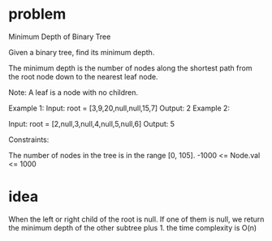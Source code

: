 # problem

Minimum Depth of Binary Tree

Given a binary tree, find its minimum depth.

The minimum depth is the number of nodes along the shortest path from the root node down to the nearest leaf node.

Note: A leaf is a node with no children.


Example 1:
Input: root = [3,9,20,null,null,15,7]
Output: 2
Example 2:

Input: root = [2,null,3,null,4,null,5,null,6]
Output: 5


Constraints:

The number of nodes in the tree is in the range [0, 105].
-1000 <= Node.val <= 1000

# idea

When the left or right child of the root is null. If one of them is null, we return the minimum depth of the other subtree plus 1.
the time complexity is O(n)